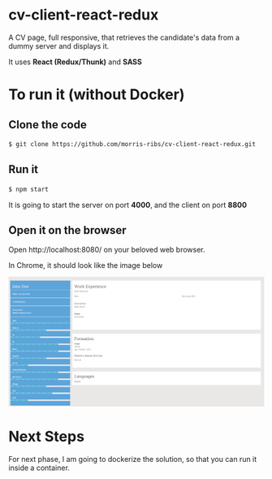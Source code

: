 # cv-client-react-redux

A CV page, full responsive, that retrieves the candidate's data from a dummy server and displays it.

It uses **React (Redux/Thunk)** and **SASS** 

# To run it (without Docker)

## Clone the code

```bash
$ git clone https://github.com/morris-ribs/cv-client-react-redux.git
```

## Run it

```bash
$ npm start
```

It is going to start the server on port **4000**, and the client on port **8800**

## Open it on the browser

Open http://localhost:8080/ on your beloved web browser. 

In Chrome, it should look like the image below

![Alt text](/img/screenshot.png)

# Next Steps

For next phase, I am going to dockerize the solution, so that you can run it inside a container.
